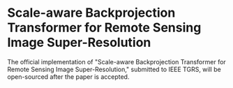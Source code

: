 # Scale-aware Backprojection Transformer for Remote Sensing Image Super-Resolution
The official implementation of "Scale-aware Backprojection Transformer for Remote Sensing Image Super-Resolution," submitted to IEEE TGRS, will be open-sourced after the paper is accepted.
